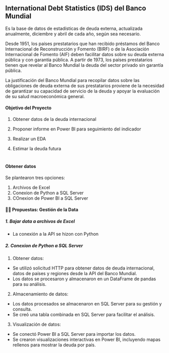 ## International Debt Statistics (IDS) del Banco Mundial

Es la base de datos de estadísticas de deuda externa, actualizada anualmente, diciembre y abril de cada año, según sea necesario. 

Desde 1951, los países prestatarios que han recibido préstamos del Banco Internacional de Reconstrucción y Fomento (BIRF) o de la Asociación Internacional de Fomento (AIF) deben facilitar datos sobre su deuda externa pública y con garantía pública. A partir de 1973, los países prestatarios tienen que revelar al Banco Mundial la deuda del sector privado sin garantía pública. 

La justificación del Banco Mundial para recopilar datos sobre las obligaciones de deuda externa de sus prestatarios proviene de la necesidad de garantizar su capacidad de servicio de la deuda y apoyar la evaluación de su salud macroeconómica general. 

#### Objetivo del Proyecto
1. Obtener datos de la deuda internacional
    
2. Proponer informe en Power BI para seguimiento del indicador
   
3. Realizar un EDA
 
4. Estimar la deuda futura

# 
#### Obtener datos 

Se plantearon tres opciones:
1.   Archivos de Excel
2.   Conexion de Python a SQL Server
3.   COnexion de Power BI a SQL Server

#### 🚶‍♀️ Propuestas: Gestión de la Data 

##### 1. Bajar data a archivos de Excel
- La conexión a la API se hizon con Python

   
##### 2. Conexion de Python a SQL Server
 

1.	Obtener datos:

- Se utilizó solicitud HTTP para obtener datos de deuda internacional, datos de países y regiones desde la API del Banco Mundial.
- Los datos se procesaron y almacenaron en un DataFrame de pandas para su análisis.

2.	Almacenamiento de datos:
- Los datos procesados se almacenaron en SQL Server para su gestión y consulta.
- Se creó una tabla combinada en SQL Server para facilitar el análisis.
  
3.	Visualización de datos:
- Se conectó Power BI a SQL Server para importar los datos.
- Se crearon visualizaciones interactivas en Power BI, incluyendo mapas rellenos para mostrar la deuda por país.


